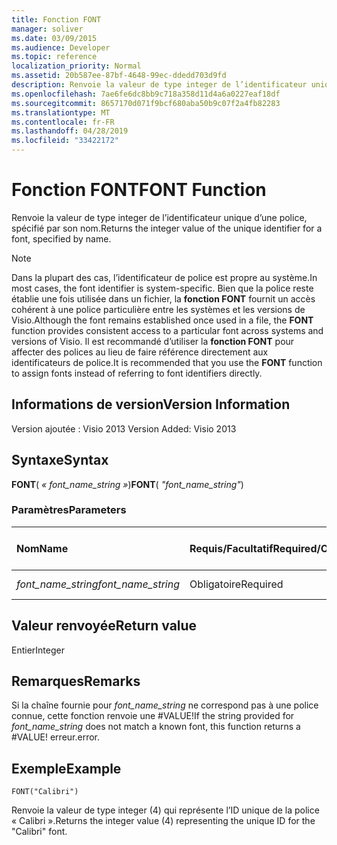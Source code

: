 ```yaml
---
title: Fonction FONT
manager: soliver
ms.date: 03/09/2015
ms.audience: Developer
ms.topic: reference
localization_priority: Normal
ms.assetid: 20b587ee-87bf-4648-99ec-ddedd703d9fd
description: Renvoie la valeur de type integer de l’identificateur unique d’une police, spécifié par son nom.
ms.openlocfilehash: 7ae6fe6dc8bb9c718a358d11d4a6a0227eaf18df
ms.sourcegitcommit: 8657170d071f9bcf680aba50b9c07f2a4fb82283
ms.translationtype: MT
ms.contentlocale: fr-FR
ms.lasthandoff: 04/28/2019
ms.locfileid: "33422172"
---
```

# <a name="font-function"></a><span data-ttu-id="d7071-103">Fonction FONT</span><span class="sxs-lookup"><span data-stu-id="d7071-103">FONT Function</span></span>

<span data-ttu-id="d7071-104">Renvoie la valeur de type integer de l’identificateur unique d’une police, spécifié par son nom.</span><span class="sxs-lookup"><span data-stu-id="d7071-104">Returns the integer value of the unique identifier for a font, specified by name.</span></span>
  
> [!NOTE]
> <span data-ttu-id="d7071-105">Dans la plupart des cas, l’identificateur de police est propre au système.</span><span class="sxs-lookup"><span data-stu-id="d7071-105">In most cases, the font identifier is system-specific.</span></span> <span data-ttu-id="d7071-106">Bien que la police reste établie une fois utilisée dans un fichier, la **fonction FONT** fournit un accès cohérent à une police particulière entre les systèmes et les versions de Visio.</span><span class="sxs-lookup"><span data-stu-id="d7071-106">Although the font remains established once used in a file, the **FONT** function provides consistent access to a particular font across systems and versions of Visio.</span></span> <span data-ttu-id="d7071-107">Il est recommandé d’utiliser la **fonction FONT** pour affecter des polices au lieu de faire référence directement aux identificateurs de police.</span><span class="sxs-lookup"><span data-stu-id="d7071-107">It is recommended that you use the **FONT** function to assign fonts instead of referring to font identifiers directly.</span></span> 
  
## <a name="version-information"></a><span data-ttu-id="d7071-108">Informations de version</span><span class="sxs-lookup"><span data-stu-id="d7071-108">Version Information</span></span>

<span data-ttu-id="d7071-109">Version ajoutée : Visio 2013
</span><span class="sxs-lookup"><span data-stu-id="d7071-109">Version Added: Visio 2013</span></span> 
  
## <a name="syntax"></a><span data-ttu-id="d7071-110">Syntaxe</span><span class="sxs-lookup"><span data-stu-id="d7071-110">Syntax</span></span>

 <span data-ttu-id="d7071-111">**FONT**( _« font_name_string »_)</span><span class="sxs-lookup"><span data-stu-id="d7071-111">**FONT**( _"font_name_string"_)</span></span>
  
### <a name="parameters"></a><span data-ttu-id="d7071-112">Paramètres</span><span class="sxs-lookup"><span data-stu-id="d7071-112">Parameters</span></span>

|<span data-ttu-id="d7071-113">**Nom**</span><span class="sxs-lookup"><span data-stu-id="d7071-113">**Name**</span></span>|<span data-ttu-id="d7071-114">**Requis/Facultatif**</span><span class="sxs-lookup"><span data-stu-id="d7071-114">**Required/Optional**</span></span>|<span data-ttu-id="d7071-115">**Type de données**</span><span class="sxs-lookup"><span data-stu-id="d7071-115">**Data Type**</span></span>|<span data-ttu-id="d7071-116">**Description**</span><span class="sxs-lookup"><span data-stu-id="d7071-116">**Description**</span></span>|
|:-----|:-----|:-----|:-----|
| <span data-ttu-id="d7071-117">_font_name_string_</span><span class="sxs-lookup"><span data-stu-id="d7071-117">_font_name_string_</span></span> <br/> |<span data-ttu-id="d7071-118">Obligatoire</span><span class="sxs-lookup"><span data-stu-id="d7071-118">Required</span></span>  <br/> |<span data-ttu-id="d7071-119">**chaîne**</span><span class="sxs-lookup"><span data-stu-id="d7071-119">**string**</span></span> <br/> |<span data-ttu-id="d7071-120">Nom de la police.</span><span class="sxs-lookup"><span data-stu-id="d7071-120">The name of the font.</span></span>  <br/> |
   
## <a name="return-value"></a><span data-ttu-id="d7071-121">Valeur renvoyée</span><span class="sxs-lookup"><span data-stu-id="d7071-121">Return value</span></span>

<span data-ttu-id="d7071-122">Entier</span><span class="sxs-lookup"><span data-stu-id="d7071-122">Integer</span></span>
  
## <a name="remarks"></a><span data-ttu-id="d7071-123">Remarques</span><span class="sxs-lookup"><span data-stu-id="d7071-123">Remarks</span></span>

<span data-ttu-id="d7071-124">Si la chaîne fournie pour  *font_name_string*  ne correspond pas à une police connue, cette fonction renvoie une #VALUE!</span><span class="sxs-lookup"><span data-stu-id="d7071-124">If the string provided for  *font_name_string*  does not match a known font, this function returns a #VALUE!</span></span> <span data-ttu-id="d7071-125">erreur.</span><span class="sxs-lookup"><span data-stu-id="d7071-125">error.</span></span> 
  
## <a name="example"></a><span data-ttu-id="d7071-126">Exemple</span><span class="sxs-lookup"><span data-stu-id="d7071-126">Example</span></span>

 `FONT("Calibri")`
  
<span data-ttu-id="d7071-127">Renvoie la valeur de type integer (4) qui représente l’ID unique de la police « Calibri ».</span><span class="sxs-lookup"><span data-stu-id="d7071-127">Returns the integer value (4) representing the unique ID for the "Calibri" font.</span></span>
  

